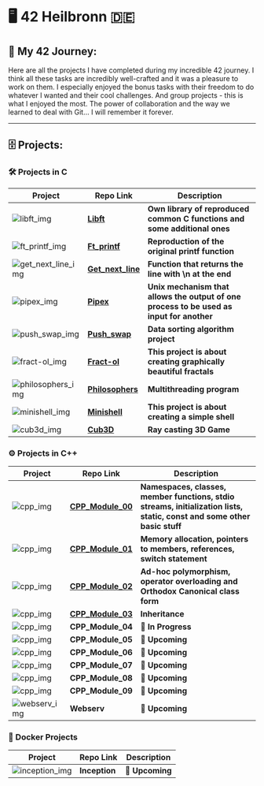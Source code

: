 # :desktop_computer: 42 Heilbronn :de:

## :floppy_disk: My 42 Journey:

Here are all the projects I have completed during my incredible 42 journey. I think all these tasks are incredibly well-crafted and it was a pleasure to work on them. I especially enjoyed the bonus tasks with their freedom to do whatever I wanted and their cool challenges. And group projects - this is what I enjoyed the most. The power of collaboration and the way we learned to deal with Git... I will remember it forever.

---

## :file_cabinet: Projects:

### :hammer_and_wrench: Projects in C

Project | Repo Link | Description
--- | --- | ---
![libft_img](https://github.com/Grihladin/42-project-badges/blob/main/badges/libfte.png) | **[Libft](https://github.com/Grihladin/42HN-Libft)** | **Own library of reproduced common C functions and some additional ones**
![ft_printf_img](https://github.com/Grihladin/42-project-badges/blob/main/badges/ft_printfe.png) | **[Ft_printf](https://github.com/Grihladin/42HN-ft_printf)** | **Reproduction of the original printf function**
![get_next_line_img](https://github.com/Grihladin/42-project-badges/blob/main/badges/get_next_linee.png) | **[Get_next_line](https://github.com/Grihladin/42HN-get_next_line)** | **Function that returns the line with \n at the end**
![pipex_img](https://github.com/Grihladin/42-project-badges/blob/main/badges/pipexe.png) | **[Pipex](https://github.com/Grihladin/42HN-pipex)** | **Unix mechanism that allows the output of one process to be used as input for another**
![push_swap_img](https://github.com/Grihladin/42-project-badges/blob/main/badges/push_swape.png) | **[Push_swap](https://github.com/Grihladin/42HN-push_swap)** | **Data sorting algorithm project**
![fract-ol_img](https://github.com/Grihladin/42-project-badges/blob/main/badges/fract-ole.png) | **[Fract-ol](https://github.com/Grihladin/42HN-fractal)** | **This project is about creating graphically beautiful fractals**
![philosophers_img](https://github.com/Grihladin/42-project-badges/blob/main/badges/philosopherse.png) | **[Philosophers](https://github.com/Grihladin/42HN-philosophers)** | **Multithreading program**
![minishell_img](https://github.com/Grihladin/42-project-badges/blob/main/badges/minishelle.png) | **[Minishell](https://github.com/Grihladin/42HN-minishell)** | **This project is about creating a simple shell**
![cub3d_img](https://github.com/Grihladin/42-project-badges/blob/main/badges/minirte.png) | **[Cub3D](https://github.com/Grihladin/42HN-miniRT)** | **Ray casting 3D Game**

### :gear: Projects in C++

Project | Repo Link | Description
--- | --- | ---
![cpp_img](https://github.com/Grihladin/42-project-badges/blob/main/badges/cppe.png) | **[CPP_Module_00](https://github.com/Grihladin/42HN-CPP_Module_00)** | **Namespaces, classes, member functions, stdio streams, initialization lists, static, const and some other basic stuff**
![cpp_img](https://github.com/Grihladin/42-project-badges/blob/main/badges/cppe.png) | **[CPP_Module_01](https://github.com/Grihladin/42HN-CPP_Module_01)** | **Memory allocation, pointers to members, references, switch statement**
![cpp_img](https://github.com/Grihladin/42-project-badges/blob/main/badges/cppe.png) | **[CPP_Module_02](https://github.com/Grihladin/42HN-CPP_Module_02)** | **Ad-hoc polymorphism, operator overloading and Orthodox Canonical class form**
![cpp_img](https://github.com/Grihladin/42-project-badges/blob/main/badges/cppe.png) | **[CPP_Module_03](https://github.com/Grihladin/42HN-CPP_Module_03)** | **Inheritance**
![cpp_img](https://github.com/Grihladin/42-project-badges/blob/main/badges/cppm.png) | **CPP_Module_04** | **🚧 In Progress**
![cpp_img](https://github.com/Grihladin/42-project-badges/blob/main/badges/cppm.png) | **CPP_Module_05** | **📅 Upcoming**
![cpp_img](https://github.com/Grihladin/42-project-badges/blob/main/badges/cppm.png) | **CPP_Module_06** | **📅 Upcoming**
![cpp_img](https://github.com/Grihladin/42-project-badges/blob/main/badges/cppm.png) | **CPP_Module_07** | **📅 Upcoming**
![cpp_img](https://github.com/Grihladin/42-project-badges/blob/main/badges/cppm.png) | **CPP_Module_08** | **📅 Upcoming**
![cpp_img](https://github.com/Grihladin/42-project-badges/blob/main/badges/cppm.png) | **CPP_Module_09** | **📅 Upcoming**
![webserv_img](https://github.com/Grihladin/42-project-badges/blob/main/badges/webserve.png) | **Webserv** | **📅 Upcoming**

### :whale: Docker Projects

Project | Repo Link | Description
--- | --- | ---
![inception_img](https://github.com/Grihladin/42-project-badges/blob/main/badges/inceptione.png) | **Inception** | **📅 Upcoming**

